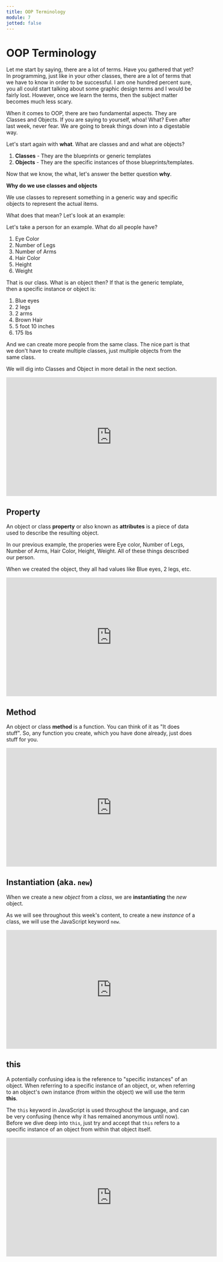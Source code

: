```yaml
---
title: OOP Terminology
module: 7
jotted: false
---
```



# OOP Terminology

Let me start by saying, there are a lot of terms.  Have you gathered that yet?  In programming, just like in your other classes, there are a lot of terms that we have to know in order to be successful.  I am one hundred percent sure, you all could start talking about some graphic design terms and I would be fairly lost.  However, once we learn the terms, then the subject matter becomes much less scary.

When it comes to OOP, there are two fundamental aspects.  They are Classes and Objects.  If you are saying to yourself, whoa!  What? Even after last week, never fear.  We are going to break things down into a digestable way.

Let's start again with **what**.  What are classes and and what are objects?

1. **Classes** - They are the blueprints or generic templates
2. **Objects** - They are the specific instances of those blueprints/templates.

Now that we know, the what, let's answer the better question **why**.

**Why do we use classes and objects**

We use classes to represent something in a generic way and specific objects to represent the actual items.

What does that mean?  Let's look at an example:

Let's take a person for an example.  What do all people have?

1. Eye Color
2. Number of Legs
3. Number of Arms
4. Hair Color
5. Height
6. Weight

That is our class.  What is an object then?  If that is the generic template, then a specific instance or object is:

1. Blue eyes
2. 2 legs
3. 2 arms
4. Brown Hair
5. 5 foot 10 inches
6. 175 lbs

And we can create more people from the same class.  The nice part is that we don't have to create multiple classes, just multiple objects from the same class.

We will dig into Classes and Object in more detail in the next section.

<iframe width="560" height="315" src="https://www.youtube.com/embed/KpR0JqDM7l4" frameborder="0" allow="accelerometer; autoplay; encrypted-media; gyroscope; picture-in-picture" allowfullscreen></iframe>

## Property

An object or class **property** or also known as **attributes** is a piece of data used to describe the resulting object.

In our previous example, the properies were Eye color, Number of Legs, Number of Arms, Hair Color, Height, Weight.  All of these things described our person.

When we created the object, they all had values like Blue eyes, 2 legs, etc.

<iframe width="560" height="315" src="https://www.youtube.com/embed/ri_LeIl5YnQ" frameborder="0" allow="accelerometer; autoplay; encrypted-media; gyroscope; picture-in-picture" allowfullscreen></iframe>

## Method

An object or class **method** is a function.  You can think of it as "It does stuff".  So, any function you create, which you have done already, just does stuff for you.

<iframe width="560" height="315" src="https://www.youtube.com/embed/AdjzvrJgjbw" frameborder="0" allow="accelerometer; autoplay; encrypted-media; gyroscope; picture-in-picture" allowfullscreen></iframe>

## Instantiation (aka. `new`)

When we create a new _object_ from a _class_, we are **instantiating** the _new_ object.

As we will see throughout this week's content, to create a new _instance_ of a class, we will use the JavaScript keyword `new`.

<iframe width="560" height="315" src="https://www.youtube.com/embed/ai-7VOugRNw" frameborder="0" allow="accelerometer; autoplay; encrypted-media; gyroscope; picture-in-picture" allowfullscreen></iframe>


## this

A potentially confusing idea is the reference to "specific instances" of an object. When referring to a specific instance of an object, or, when referring to an object's own instance (from within the object) we will use the term **this**.

The `this` keyword in JavaScript is used throughout the language, and can be very confusing (hence why it has remained anonymous until now). Before we dive deep into `this`, just try and accept that `this` refers to a specific instance of an object from within that object itself.

<iframe width="560" height="315" src="https://www.youtube.com/embed/EhG17j2FmwM" frameborder="0" allow="accelerometer; autoplay; encrypted-media; gyroscope; picture-in-picture" allowfullscreen></iframe>